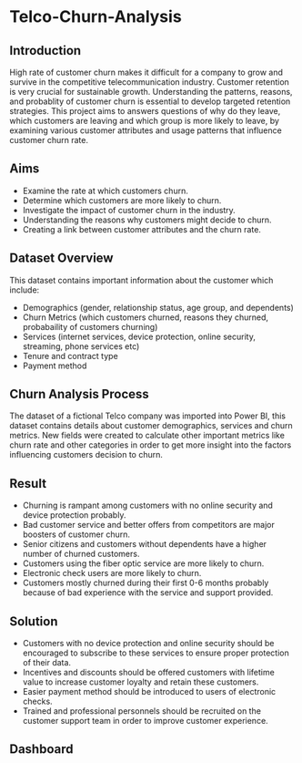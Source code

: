 # Telco-Churn-Analysis

## **Introduction**
High rate of customer churn makes it difficult for a company to grow and survive in the competitive telecommunication industry. Customer retention is very crucial for sustainable growth. Understanding the patterns, reasons, and probablity of customer churn is essential to develop targeted retention strategies. This project aims to answers questions of why do they leave, which customers are leaving and which group is more likely to leave, by examining various customer attributes and usage patterns that influence customer churn rate.

## **Aims**
- Examine the rate at which customers churn.
- Determine which customers are more likely to churn.
- Investigate the impact of customer churn in the industry.
- Understanding the reasons why customers might decide to churn.
- Creating a link between customer attributes and the churn rate.

## **Dataset Overview**
This dataset contains important information about the customer which include:
- Demographics (gender, relationship status, age group, and dependents)
- Churn Metrics (which customers churned, reasons they churned, probabaility of customers churning)
- Services (internet services, device protection, online security, streaming, phone services etc)
- Tenure and contract type
- Payment method
  
## **Churn Analysis Process**
The dataset of a fictional Telco company was imported into Power BI, this dataset contains details about customer demographics, services and churn metrics.
New fields were created to calculate other important metrics like churn rate and other categories in order to get more insight into the factors influencing customers decision to churn.

## **Result**
- Churning is rampant among customers with no online security and device protection probably.
- Bad customer service and better offers from competitors are major boosters of customer churn.
- Senior citizens and customers without dependents have a higher number of churned customers.
- Customers using the fiber optic service are more likely to churn.
- Electronic check users are more likely to churn.
- Customers mostly churned during their first 0-6 months probably because of bad experience with the service and support provided.

## **Solution**
- Customers with no device protection and online security should be encouraged to subscribe to these services to ensure proper protection of their data.
- Incentives and discounts should be offered customers with lifetime value to increase customer loyalty and retain these customers.
- Easier payment method should be introduced to users of electronic checks.
- Trained and professional personnels should be recruited on the customer support team in order to improve customer experience.

## **Dashboard**
